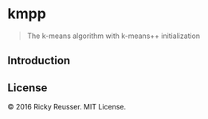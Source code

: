 # kmpp

> The k-means algorithm with k-means++ initialization

## Introduction

## License

&copy; 2016 Ricky Reusser. MIT License.

[npm-image]: https://badge.fury.io/js/kmpp.svg
[npm-url]: https://npmjs.org/package/kmpp
[travis-image]: https://travis-ci.org/rreusser/kmpp.svg?branch=master
[travis-url]: https://travis-ci.org//kmpp
[daviddm-image]: https://david-dm.org/rreusser/kmpp.svg?theme=shields.io
[daviddm-url]: https://david-dm.org//kmpp
